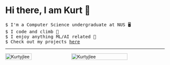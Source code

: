 # Hi there, I am Kurt 👋

<pre>
$ I'm a Computer Science undergraduate at NUS 🖥️
$ I code and climb 🧗 
$ I enjoy anything ML/AI related 👯 
$ Check out my projects <a href="https://github.com/Kurtyjlee?tab=repositories">here</a>
</pre>
---
<div style="display: flex; flex-direction: row; align:center">
    <img align="center" width="41%" padding="5" src="https://github-readme-stats.vercel.app/api/top-langs?username=Kurtyjlee&show_icons=true&locale=en&theme=dark&layout=donut" alt="Kurtyjlee" />
    &nbsp;&nbsp;
    <img align="center" width="60%" padding="5" src="https://github-readme-stats.vercel.app/api?username=Kurtyjlee&show_icons=true&locale=en&theme=dark" alt="Kurtyjlee" />
</div>





